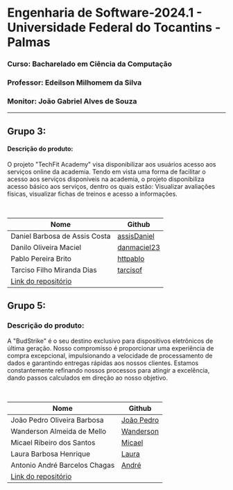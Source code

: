 # Engenharia de Software-2024.1 - Universidade Federal do Tocantins - Palmas
### Curso: Bacharelado em Ciência da Computação
### Professor: Edeilson Milhomem da Silva
### Monitor: João Gabriel Alves de Souza

---

## Grupo 3:

#### Descrição do produto:
O projeto "TechFit Academy" visa disponibilizar aos usuários acesso aos serviços online da academia. Tendo em vista uma forma de facilitar o acesso aos serviços disponíveis na academia, o projeto disponibiliza acesso básico aos serviços, dentro os quais estão: Visualizar avaliações físicas, visualizar fichas de treinos e acesso a informações.

<br>

| Nome                                                                                | Github                                        |
|-------------------------------------------------------------------------------------|-----------------------------------------------|
| Daniel Barbosa de Assis Costa                                                       | [assisDaniel](https://github.com/assisDaniel) |
| Danilo Oliveira Maciel                                                              | [danmaciel23](https://github.com/danmaciel23) |
| Pablo Pereira Brito                                                                 | [httpablo](https://github.com/httpablo)       |
| Tarciso Filho Miranda Dias                                                          | [tarcisof](https://github.com/tarcisof)       |
| [Link do repositório](https://github.com/assisDaniel/ES-2024_1-TechFit-Academy.git) |                                               |

##

## Grupo 5:

### Descrição do produto:
A "BudStrike" é o seu destino exclusivo para dispositivos eletrônicos de última geração. Nosso compromisso é proporcionar uma experiência de compra excepcional, impulsionando a velocidade de processamento de dados e garantindo entregas rápidas aos nossos clientes. Estamos constantemente refinando nossos processos para atingir a excelência, dando passos calculados em direção ao nosso objetivo.

<br>

|Nome|Github|
|---|---|
|João Pedro Oliveira Barbosa|[João Pedro](https://github.com/Iohanan-Cephas)|
|Wanderson Almeida de Mello|[Wanderson](https://github.com/sadMello)|
|Micael Ribeiro dos Santos|[Micael](https://github.com/messiribeiro)|
|Laura Barbosa Henrique|[Laura](https://github.com/tinywin)|
|Antonio André Barcelos Chagas|[André](https://github.com//andrebarceloschagas)|
[Link do repositório](https://github.com/Iohanan-Cephas/bud-strike-eng-soft-2024-1)|
